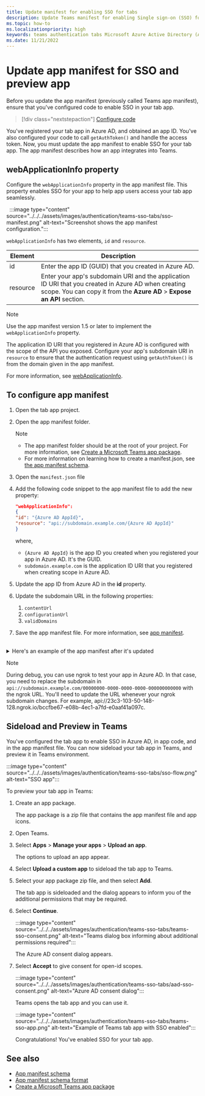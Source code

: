 ```yaml
---
title: Update manifest for enabling SSO for tabs
description: Update Teams manifest for enabling Single sign-on (SSO) for tabs and sideload it into Teams client for testing SSO authentication.
ms.topic: how-to
ms.localizationpriority: high
keywords: teams authentication tabs Microsoft Azure Active Directory (Azure AD) Graph API
ms.date: 11/21/2022
---
```

# Update app manifest for SSO and preview app

Before you update the app manifest (previously called Teams app manifest), ensure that you've configured code to enable SSO in your tab app.

> [!div class="nextstepaction"]
> [Configure code](tab-sso-code.md)

You've registered your tab app in Azure AD, and obtained an app ID. You've also configured your code to call `getAuthToken()` and handle the access token. Now, you must update the app manifest to enable SSO for your tab app. The app manifest describes how an app integrates into Teams.

## webApplicationInfo property

Configure the `webApplicationInfo` property in the app manifest file. This property enables SSO for your app to help app users access your tab app seamlessly.

&nbsp;&nbsp;:::image type="content" source="../../../assets/images/authentication/teams-sso-tabs/sso-manifest.png" alt-text="Screenshot shows the app manifest configuration.":::

`webApplicationInfo` has two elements, `id` and `resource`.

| Element | Description |
| --- | --- |
| id | Enter the app ID (GUID) that you created in Azure AD. |
| resource | Enter your app's subdomain URI and the application ID URI that you created in Azure AD when creating scope. You can copy it from the **Azure AD** > **Expose an API** section. |

> [!NOTE]
> Use the app manifest version 1.5 or later to implement the `webApplicationInfo` property.

The application ID URI that you registered in Azure AD is configured with the scope of the API you exposed. Configure your app's subdomain URI in `resource` to ensure that the authentication request using `getAuthToken()` is from the domain given in the app manifest.

For more information, see [webApplicationInfo](../../../resources/schema/manifest-schema.md#webapplicationinfo).

## To configure app manifest

1. Open the tab app project.
2. Open the app manifest folder.

    > [!NOTE]
    >
    > - The app manifest folder should be at the root of your project. For more information, see [Create a Microsoft Teams app package](../../../concepts/build-and-test/apps-package.md).
    > - For more information on learning how to create a manifest.json, see [the app manifest schema](../../../resources/schema/manifest-schema.md).

1. Open the `manifest.json` file
1. Add the following code snippet to the app manifest file to add the new property:

    ```json
    "webApplicationInfo":
    {
    "id": "{Azure AD AppId}",
    "resource": "api://subdomain.example.com/{Azure AD AppId}"
    }
    ```

    where,
    - `{Azure AD AppId}` is the app ID you created when you registered your app in Azure AD. It's the GUID.
    - `subdomain.example.com` is the application ID URI that you registered when creating scope in Azure AD.

4. Update the app ID from Azure AD in the **id** property.
5. Update the subdomain URL in the following properties:
   1. `contentUrl`
   2. `configurationUrl`
   3. `validDomains`
6. Save the app manifest file. For more information, see [app manifest](../../../resources/schema/manifest-schema.md).

<br>
<details>
<summary>Here's an example of the app manifest after it's updated</summary>

```json
{
  "$schema": "https://developer.microsoft.com/json-schemas/teams/v1.11/MicrosoftTeams.schema.json",
  "manifestVersion": "1.11",
  "version": "1.0.0",
  "id": "bccfbe67-e08b-4ec1-a7fd-e0aaf41a097c",
  "developer": {
    "name": "Microsoft",
    "websiteUrl": "https://www.microsoft.com",
    "privacyUrl": "https://www.microsoft.com/privacy",
    "termsOfUseUrl": "https://www.microsoft.com/termsofuse"
  },
  "name": {
    "short": "Teams Auth SSO",
    "full": "Teams Auth SSO"
  },
  "description": {
    "short": "Teams Auth SSO app",
    "full": "The Teams Auth SSO app"
  },
  "icons": {
    "outline": "outline.png",
    "color": "color.png"
  },
  "accentColor": "#60A18E",
  "staticTabs": [
    {
      "entityId": "auth",
      "name": "Auth",
      "contentUrl": "https://contoso.com/Home/Index",
      "scopes": [ "personal" ]
    }
  ],
  "configurableTabs": [
    {
      "configurationUrl": "https://contoso.com/Home/Configure",
      "canUpdateConfiguration": true,
      "scopes": [
        "team"
      ]
    }
  ],
  "permissions": [ "identity", "messageTeamMembers" ],
  "validDomains": [
    "contoso.com"
  ],
  "webApplicationInfo": {
    "id": "bccfbe67-e08b-4ec1-a7fd-e0aaf41a097c",
    "resource": "api://contoso.com/bccfbe67-e08b-4ec1-a7fd-e0aaf41a097c"
  }
}
```

</details>

> [!NOTE]
> During debug, you can use ngrok to test your app in Azure AD. In that case, you need to replace the subdomain in `api://subdomain.example.com/00000000-0000-0000-0000-000000000000` with the ngrok URL. You'll need to update the URL whenever your ngrok subdomain changes. For example, api://23c3-103-50-148-128.ngrok.io/bccfbe67-e08b-4ec1-a7fd-e0aaf41a097c.

## Sideload and Preview in Teams

You've configured the tab app to enable SSO in Azure AD, in app code, and in the app manifest file. You can now sideload your tab app in Teams, and preview it in Teams environment.

:::image type="content" source="../../../assets/images/authentication/teams-sso-tabs/sso-flow.png" alt-text="SSO app":::

To preview your tab app in Teams:

1. Create an app package.

   The app package is a zip file that contains the app manifest file and app icons.

1. Open Teams.

1. Select **Apps** > **Manage your apps** > **Upload an app**.

    The options to upload an app appear.

1. Select **Upload a custom app** to sideload the tab app to Teams.

1. Select your app package zip file, and then select **Add**.

    The tab app is sideloaded and the dialog appears to inform you of the additional permissions that may be required.

1. Select **Continue**.

    :::image type="content" source="../../../assets/images/authentication/teams-sso-tabs/teams-sso-consent.png" alt-text="Teams dialog box informing about additional permissions required":::

    The Azure AD consent dialog appears.

1. Select **Accept** to give consent for open-id scopes.

    :::image type="content" source="../../../assets/images/authentication/teams-sso-tabs/aad-sso-consent.png" alt-text="Azure AD consent dialog":::

    Teams opens the tab app and you can use it.

    :::image type="content" source="../../../assets/images/authentication/teams-sso-tabs/teams-sso-app.png" alt-text="Example of Teams tab app with SSO enabled":::

    Congratulations! You've enabled SSO for your tab app.

## See also

- [App manifest schema](../../../resources/schema/manifest-schema.md)
- [App manifest schema format](https://developer.microsoft.com/json-schemas/teams/v1.12/MicrosoftTeams.schema.json)
- [Create a Microsoft Teams app package](../../../concepts/build-and-test/apps-package.md)
